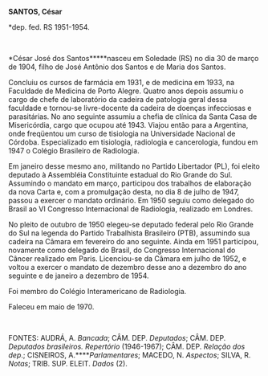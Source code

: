 **SANTOS, César**

\*dep. fed. RS 1951-1954.

 

*César José dos Santos*****nasceu em Soledade (RS) no dia 30 de março de
1904, filho de José Antônio dos Santos e de Maria dos Santos.

Concluiu os cursos de farmácia em 1931, e de medicina em 1933, na
Faculdade de Medicina de Porto Alegre. Quatro anos depois assumiu o
cargo de chefe de laboratório da cadeira de patologia geral dessa
faculdade e tornou-se livre-docente da cadeira de doenças infecciosas e
parasitárias. No ano seguinte assumiu a chefia de clínica da Santa Casa
de Misericórdia, cargo que ocupou até 1943. Viajou então para a
Argentina, onde freqüentou um curso de tisiologia na Universidade
Nacional de Córdoba. Especializado em tisiologia, radiologia e
cancerologia, fundou em 1947 o Colégio Brasileiro de Radiologia.

Em janeiro desse mesmo ano, militando no Partido Libertador (PL), foi
eleito deputado à Assembléia Constituinte estadual do Rio Grande do Sul.
Assumindo o mandato em março, participou dos trabalhos de elaboração da
nova Carta e, com a promulgação desta, no dia 8 de julho de 1947, passou
a exercer o mandato ordinário. Em 1950 seguiu como delegado do Brasil ao
VI Congresso Internacional de Radiologia, realizado em Londres.

No pleito de outubro de 1950 elegeu-se deputado federal pelo Rio Grande
do Sul na legenda do Partido Trabalhista Brasileiro (PTB), assumindo sua
cadeira na Câmara em fevereiro do ano seguinte. Ainda em 1951
participou, novamente como delegado do Brasil, do Congresso
Internacional do Câncer realizado em Paris. Licenciou-se da Câmara em
julho de 1952, e voltou a exercer o mandato de dezembro desse ano a
dezembro do ano seguinte e de janeiro a dezembro de 1954.

Foi membro do Colégio Interamericano de Radiologia.

Faleceu em maio de 1970.

 

FONTES: AUDRÁ, A. *Bancada*; CÂM. DEP. *Deputados*; CÂM. DEP.
*Deputados* *brasileiros. Repertório* (1946-1967); CÂM. DEP. *Relação
dos dep*.; CISNEIROS, A.*****Parlamentares*; MACEDO, N. *Aspectos*;
SILVA, R. *Notas*; TRIB. SUP. ELEIT. *Dados* (2).

 
